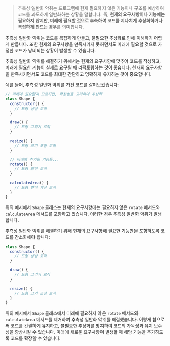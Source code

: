 > 추측성 일반화 악취는 프로그램에 현재 필요하지 않은 기능이나 구조를 예상하여 코드를 과도하게 일반화하는 상황을 말합니다. 즉, **현재의 요구사항이나 기능에는 필요하지 않지만, 미래에 필요할 것으로 추측하여 코드를 지나치게 추상화하거나 복잡하게 만드는 경우**를 의미합니다.

추측성 일반화 악취는 코드를 복잡하게 만들고, 불필요한 추상화로 인해 이해하기 어렵게 만듭니다. 또한 현재의 요구사항을 만족시키지 못하면서도 미래에 필요할 것으로 가정한 코드가 낭비되는 상황이 발생할 수 있습니다.

추측성 일반화 악취를 해결하기 위해서는 현재의 요구사항에 맞추어 코드를 작성하고, 미래에 필요한 기능이 실제로 요구될 때 리팩토링하는 것이 좋습니다. 현재의 요구사항을 만족시키면서도 코드를 최대한 간단하고 명확하게 유지하는 것이 중요합니다.

예를 들어, 추측성 일반화 악취를 가진 코드를 살펴보겠습니다:

```js
// 미래에 필요할지 모르지만, 확장성을 고려하여 추상화
class Shape {
  constructor() {
    // 도형 생성 로직
  }

  draw() {
    // 도형 그리기 로직
  }

  resize() {
    // 도형 크기 조정 로직
  }

  // 미래에 추가될 기능들...
  rotate() {
    // 도형 회전 로직
  }

  calculateArea() {
    // 도형 면적 계산 로직
  }
}
```

위의 예시에서 `Shape` 클래스는 현재의 요구사항에는 필요하지 않은 `rotate` 메서드와 `calculateArea` 메서드를 포함하고 있습니다. 이러한 경우 추측성 일반화 악취가 발생합니다.

추측성 일반화 악취를 해결하기 위해 현재의 요구사항에 필요한 기능만을 포함하도록 코드를 간소화해야 합니다:

```js
class Shape {
  constructor() {
    // 도형 생성 로직
  }

  draw() {
    // 도형 그리기 로직
  }

  resize() {
    // 도형 크기 조정 로직
  }
}
```

위의 예시에서 `Shape` 클래스에서 미래에 필요하지 않은 `rotate` 메서드와 `calculateArea` 메서드를 제거하여 추측성 일반화 악취를 해결했습니다. 이렇게 함으로써 코드를 간결하게 유지하고, 불필요한 추상화를 방지하여 코드의 가독성과 유지 보수성을 향상시킬 수 있습니다. 미래에 새로운 요구사항이 발생할 때 해당 기능을 추가하도록 코드를 확장할 수 있습니다.